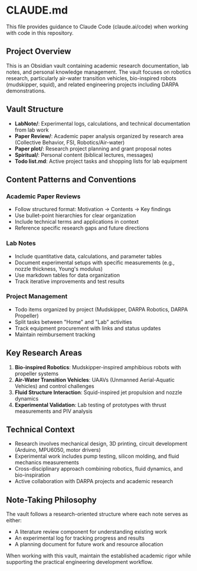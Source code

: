 # CLAUDE.md

This file provides guidance to Claude Code (claude.ai/code) when working with code in this repository.

## Project Overview

This is an Obsidian vault containing academic research documentation, lab notes, and personal knowledge management. The vault focuses on robotics research, particularly air-water transition vehicles, bio-inspired robots (mudskipper, squid), and related engineering projects including DARPA demonstrations.

## Vault Structure

- **LabNote/**: Experimental logs, calculations, and technical documentation from lab work
- **Paper Review/**: Academic paper analysis organized by research area (Collective Behavior, FSI, Robotics/Air-water)
- **Paper plot/**: Research project planning and grant proposal notes
- **Spiritual/**: Personal content (biblical lectures, messages)
- **Todo list.md**: Active project tasks and shopping lists for lab equipment

## Content Patterns and Conventions

### Academic Paper Reviews
- Follow structured format: Motivation → Contents → Key findings
- Use bullet-point hierarchies for clear organization
- Include technical terms and applications in context
- Reference specific research gaps and future directions

### Lab Notes
- Include quantitative data, calculations, and parameter tables
- Document experimental setups with specific measurements (e.g., nozzle thickness, Young's modulus)
- Use markdown tables for data organization
- Track iterative improvements and test results

### Project Management
- Todo items organized by project (Mudskipper, DARPA Robotics, DARPA Propeller)
- Split tasks between "Home" and "Lab" activities
- Track equipment procurement with links and status updates
- Maintain reimbursement tracking

## Key Research Areas

1. **Bio-inspired Robotics**: Mudskipper-inspired amphibious robots with propeller systems
2. **Air-Water Transition Vehicles**: UAAVs (Unmanned Aerial-Aquatic Vehicles) and control challenges
3. **Fluid Structure Interaction**: Squid-inspired jet propulsion and nozzle dynamics
4. **Experimental Validation**: Lab testing of prototypes with thrust measurements and PIV analysis

## Technical Context

- Research involves mechanical design, 3D printing, circuit development (Arduino, MPU6050, motor drivers)
- Experimental work includes pump testing, silicon molding, and fluid mechanics measurements
- Cross-disciplinary approach combining robotics, fluid dynamics, and bio-inspiration
- Active collaboration with DARPA projects and academic research

## Note-Taking Philosophy

The vault follows a research-oriented structure where each note serves as either:
- A literature review component for understanding existing work
- An experimental log for tracking progress and results
- A planning document for future work and resource allocation

When working with this vault, maintain the established academic rigor while supporting the practical engineering development workflow.